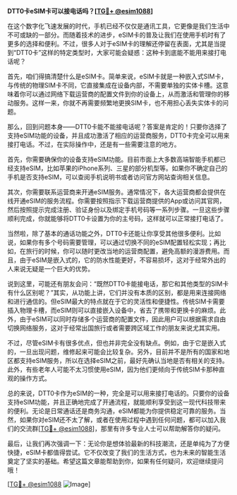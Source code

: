 **DTT0卡eSIM卡可以接电话吗？[[TG💪+ @esim1088](https://t.me/s/esim1088)]**

在这个数字化飞速发展的时代，手机已经不仅仅是通讯工具，它更像是我们生活中不可或缺的一部分。而随着技术的进步，eSIM卡的普及让我们在使用手机时有了更多的选择和便利。不过，很多人对于eSIM卡的理解还停留在表面，尤其是当提到“DTT0卡”这样的特定类型时，大家可能会疑惑：这种卡到底能不能用来接打电话呢？

首先，咱们得搞清楚什么是eSIM卡。简单来说，eSIM卡就是一种嵌入式SIM卡，与传统的物理SIM卡不同，它直接集成在设备内部，不需要单独的实体卡槽。这意味着你可以通过网络下载运营商的配置文件到你的设备上，从而激活和管理你的移动服务。这样一来，你就不再需要频繁地更换SIM卡，也不用担心丢失实体卡的问题。

那么，回到问题本身——DTT0卡能不能接电话呢？答案是肯定的！只要你选择了支持eSIM功能的设备，并且成功激活了相应的运营商服务，DTT0卡完全可以用来接打电话。不过，在实际操作中，还是有一些需要注意的地方。

首先，你需要确保你的设备支持eSIM功能。目前市面上大多数高端智能手机都已经支持eSIM，比如苹果的iPhone系列、三星的部分机型等。如果你不确定自己的手机是否支持eSIM，可以查阅手机说明书或者访问官方网站查询相关信息。

其次，你需要联系运营商来开通eSIM服务。通常情况下，各大运营商都会提供在线开通eSIM的服务流程。你需要按照指示下载运营商提供的App或访问其官网，然后按照提示完成注册、验证身份以及绑定手机号码等一系列步骤。一旦这些步骤顺利完成，你就能够将DTT0卡设置为你的主号码，这样就可以正常接打电话了。

当然啦，除了基本的通话功能之外，DTT0卡还能让你享受其他很多便利。比如说，如果你有多个号码需要管理，可以通过切换不同的eSIM配置轻松实现；再比如，在旅行的时候，你可以随时更改当地的运营商配置，避免高额的漫游费用。而且，由于eSIM是嵌入式的，它的防水性能更好，不容易损坏，这对于经常外出的人来说无疑是一个巨大的优势。

说到这里，可能还有朋友会问：“既然DTT0卡能接电话，那它和其他类型的SIM卡有什么区别呢？”其实，从功能上讲，它们并没有本质的区别，都是用来连接网络和进行通信的。但eSIM最大的特点就在于它的灵活性和便捷性。传统SIM卡需要插入物理卡槽，而eSIM则可以直接嵌入设备中，省去了携带和更换卡的麻烦。此外，由于eSIM可以同时存储多个运营商的配置文件，因此用户可以根据需求自由切换网络服务，这对于经常出国旅行或者需要跨区域工作的朋友来说尤其实用。

不过，尽管eSIM卡有很多优点，但也并非完全没有缺点。例如，由于它是嵌入式的，一旦出现问题，维修起来可能会比较复杂。另外，目前并不是所有的国家和地区都支持eSIM服务，所以在选择eSIM之前，最好先确认当地是否有相关的支持。此外，有些老年人可能不太习惯使用eSIM，因为他们更倾向于传统SIM卡那种直观的操作方式。

总的来说，DTT0卡作为eSIM的一种，完全是可以用来接打电话的。只要你的设备支持eSIM功能，并且正确地完成了开通流程，就能顺利享受到这一现代科技带来的便利。无论是日常通话还是商务沟通，eSIM都能为你提供稳定可靠的服务。当然，如果你对eSIM还不太了解，或者在使用过程中遇到任何问题，都可以加入我们的交流群[[TG💪+ @esim1088](https://t.me/s/esim1088)]，那里有许多专业人士可以帮助解答你的疑问。

最后，让我们再次强调一下：无论你是想体验最新的科技潮流，还是单纯为了方便快捷，eSIM卡都值得尝试。它不仅改变了我们的生活方式，也为未来的智能生活奠定了坚实的基础。希望这篇文章能帮助到你，如果有任何疑问，欢迎继续提问哦！

[[TG💪+ @esim1088](https://t.me/s/esim1088) ![Image](https://i.postimg.cc/4NQfJmqS/Snipaste-2025-05-13-00-14-12.png)]